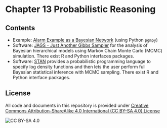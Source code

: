 # Chapter 13 Probabilistic Reasoning

## Contents

* Example: [Alarm Example as a Bayesian Network](https://colab.research.google.com/github/mhahsler/CS7320-AI/blob/master/Probabilistic_Reasoning/Bayes_Network_Alarm.ipynb)
 (using Python `pgmpy`)
* Software: [JAGS - Just Another Gibbs Sampler](https://mcmc-jags.sourceforge.io/) for the analysis of Bayesian hierarchical models using Markov Chain Monte Carlo (MCMC) 
 simulation. There exist R and Python interfaces packages.
* Software: [STAN](https://mc-stan.org) provides a probabilistic programming language to specify log density functions and then lets the user perform full Bayesian statistical inference with MCMC sampling. There exist R and Python interface packages.


## License
All code and documents in this repository is provided under [Creative Commons Attribution-ShareAlike 4.0 International (CC BY-SA 4.0) License](https://creativecommons.org/licenses/by-sa/4.0/)

![CC BY-SA 4.0](https://licensebuttons.net/l/by-sa/3.0/88x31.png)

